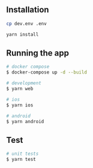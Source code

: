 ## Installation

```bash
cp dev.env .env
```

```bash
yarn install
```

## Running the app

```bash
# docker compose
$ docker-compose up -d --build
```

```bash
# development
$ yarn web

# ios
$ yarn ios

# android
$ yarn android

```

## Test

```bash
# unit tests
$ yarn test

```
